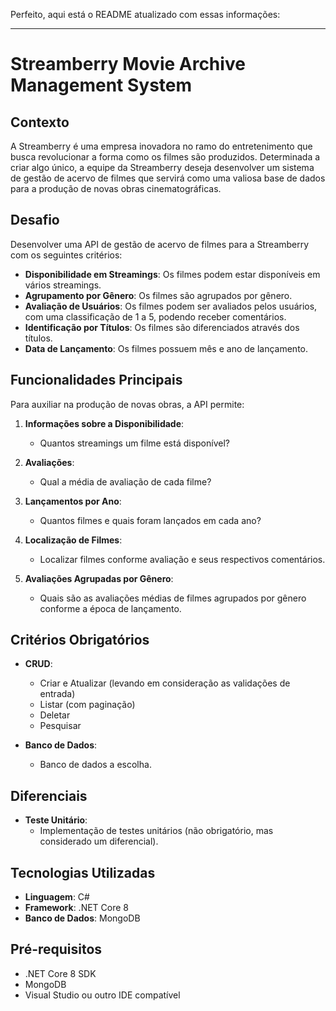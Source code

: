 Perfeito, aqui está o README atualizado com essas informações:

---

# Streamberry Movie Archive Management System

## Contexto
A Streamberry é uma empresa inovadora no ramo do entretenimento que busca revolucionar a forma como os filmes são produzidos. Determinada a criar algo único, a equipe da Streamberry deseja desenvolver um sistema de gestão de acervo de filmes que servirá como uma valiosa base de dados para a produção de novas obras cinematográficas.

## Desafio
Desenvolver uma API de gestão de acervo de filmes para a Streamberry com os seguintes critérios:

- **Disponibilidade em Streamings**: Os filmes podem estar disponíveis em vários streamings.
- **Agrupamento por Gênero**: Os filmes são agrupados por gênero.
- **Avaliação de Usuários**: Os filmes podem ser avaliados pelos usuários, com uma classificação de 1 a 5, podendo receber comentários.
- **Identificação por Títulos**: Os filmes são diferenciados através dos títulos.
- **Data de Lançamento**: Os filmes possuem mês e ano de lançamento.

## Funcionalidades Principais

Para auxiliar na produção de novas obras, a API permite:

1. **Informações sobre a Disponibilidade**:
   - Quantos streamings um filme está disponível?
   
2. **Avaliações**:
   - Qual a média de avaliação de cada filme?
   
3. **Lançamentos por Ano**:
   - Quantos filmes e quais foram lançados em cada ano?
   
4. **Localização de Filmes**:
   - Localizar filmes conforme avaliação e seus respectivos comentários.
   
5. **Avaliações Agrupadas por Gênero**:
   - Quais são as avaliações médias de filmes agrupados por gênero conforme a época de lançamento.

## Critérios Obrigatórios

- **CRUD**:
  - Criar e Atualizar (levando em consideração as validações de entrada)
  - Listar (com paginação)
  - Deletar
  - Pesquisar
  
- **Banco de Dados**:
  - Banco de dados a escolha.

## Diferenciais

- **Teste Unitário**:
  - Implementação de testes unitários (não obrigatório, mas considerado um diferencial).

## Tecnologias Utilizadas

- **Linguagem**: C#
- **Framework**: .NET Core 8
- **Banco de Dados**: MongoDB

## Pré-requisitos

- .NET Core 8 SDK
- MongoDB
- Visual Studio ou outro IDE compatível
